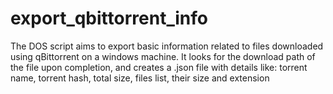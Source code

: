 # export_qbittorrent_info
The DOS script aims to export basic information related to files downloaded using qBittorrent on a windows machine.
It looks for the download path of the file upon completion, and creates a .json file with details like:
  torrent name,
  torrent hash,
  total size,
  files list, their size and extension
